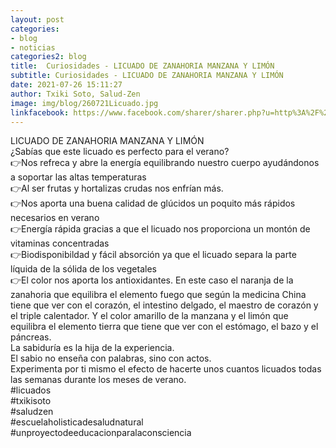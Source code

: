 ```yaml
---
layout: post
categories:
- blog
- noticias
categories2: blog
title:  Curiosidades - LICUADO DE ZANAHORIA MANZANA Y LIMÓN
subtitle: Curiosidades - LICUADO DE ZANAHORIA MANZANA Y LIMÓN
date: 2021-07-26 15:11:27
author: Txiki Soto, Salud-Zen
image: img/blog/260721Licuado.jpg
linkfacebook: https://www.facebook.com/sharer/sharer.php?u=http%3A%2F%2Fwww.salud-zen.com%2Fblog%2Fnoticias%2F2021%2F07%2F26%2Fcuriosidades-licuado.html&amp;src=sdkpreparse
---
```



LICUADO DE ZANAHORIA MANZANA Y LIMÓN  
¿Sabías que este licuado es perfecto para el verano?   
👉Nos refreca y abre la energía equilibrando nuestro cuerpo ayudándonos a soportar las altas temperaturas  
👉Al ser frutas y hortalizas crudas nos enfrían más.  
👉Nos aporta una buena calidad de glúcidos un poquito más rápidos necesarios en verano   
👉Energía rápida gracias a que el licuado nos proporciona un montón de vitaminas concentradas  
👉Biodisponibildad y fácil absorción ya que el licuado separa la parte líquida de la sólida de los vegetales  
👉El color nos aporta los antioxidantes. En este caso el naranja de la zanahoria que equilibra el elemento fuego que según la medicina China tiene que ver con el corazón, el intestino delgado, el maestro de corazón y el triple calentador. Y el color amarillo de la manzana y el limón que equilibra el elemento tierra que tiene que ver con el estómago, el bazo y el páncreas.  
La sabiduría es la hija de la experiencia.  
El sabio no enseña con palabras, sino con actos.  
Experimenta por ti mismo el efecto de hacerte unos cuantos licuados todas las semanas durante los meses de verano.   
#licuados  
#txikisoto   
#saludzen   
#escuelaholisticadesaludnatural   
#unproyectodeeducacionparalaconsciencia  
